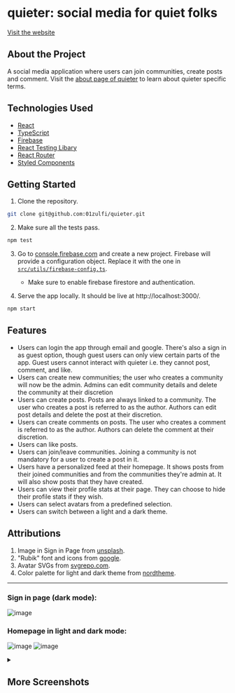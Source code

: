 # quieter: social media for quiet folks

[Visit the website](https://quieter-app.web.app/)

## About the Project

A social media application where users can join communities, create posts and comment. Visit the [about page of quieter](https://quieter-app.web.app/about) to learn about quieter specific terms.

## Technologies Used

- [React](https://reactjs.org/)
- [TypeScript](https://www.typescriptlang.org/)
- [Firebase](https://firebase.google.com/)
- [React Testing Libary](https://testing-library.com/docs/react-testing-library/intro/)
- [React Router](https://reactrouter.com/)
- [Styled Components](https://styled-components.com/)

## Getting Started

1. Clone the repository. 

```bash
git clone git@github.com:01zulfi/quieter.git
```
2. Make sure all the tests pass.

```bash
npm test
```

3. Go to [console.firebase.com](https://console.firebase.google.com/) and create a new project. Firebase will provide a configuration object. Replace it with the one in [`src/utils/firebase-config.ts`](https://github.com/01zulfi/quieter/blob/main/src/utils/firebase-config.ts).
   - Make sure to enable firebase firestore and authentication.

4. Serve the app locally. It should be live at http://localhost:3000/.

```bash
npm start
```

## Features

- Users can login the app through email and google. There's also a sign in as guest option, though guest users can only view certain parts of the app. Guest users cannot interact with quieter i.e. they cannot post, comment, and like.
- Users can create new communities; the user who creates a community will now be the admin. Admins can edit community details and delete the community at their discretion
- Users can create posts. Posts are always linked to a community. The user who creates a post is referred to as the author. Authors can edit post details and delete the post at their discretion.
- Users can create comments on posts. The user who creates a comment is referred to as the author. Authors can delete the comment at their discretion.
- Users can like posts. 
- Users can join/leave communities. Joining a community is not mandatory for a user to create a post in it.
- Users have a personalized feed at their homepage. It shows posts from their joined communities and from the communities they're admin at. It will also show posts that they have created.
- Users can view their profile stats at their page. They can choose to hide their profile stats if they wish.
- Users can select avatars from a predefined selection.
- Users can switch between a light and a dark theme.

## Attributions

1. Image in Sign in Page from [unsplash](https://unsplash.com/photos/5d5H42WDT4M).
2. "Rubik" font and icons from [google](https://fonts.google.com/).
3. Avatar SVGs from [svgrepo.com](https://www.svgrepo.com/).
4. Color palette for light and dark theme from [nordtheme](https://www.nordtheme.com/).

-----

### Sign in page (dark mode):
![image](https://user-images.githubusercontent.com/85733202/167252656-09cda424-2874-40ba-a72b-7700113f2f97.png)

### Homepage in light and dark mode:
![image](https://user-images.githubusercontent.com/85733202/167252214-f71de822-afc8-4a2d-9107-840a9c6e6ba2.png)
![image](https://user-images.githubusercontent.com/85733202/167252223-db003b4d-08c7-45fc-bfe4-ca89f8448cb5.png)

<details>
    <summary>
       <h2>More Screenshots</h2>
   </summary>
   
   #### Signed in user's profile page: 
   ![image](https://user-images.githubusercontent.com/85733202/167252256-609d4ae8-4f7a-43e2-a086-be936e6adfcf.png)
   #### Avatar selection page: 
   ![image](https://user-images.githubusercontent.com/85733202/167252318-ebfca082-1dcd-4259-8fcc-d91a905bdae5.png)
   #### About page:
   ![image](https://user-images.githubusercontent.com/85733202/167252441-17059119-d6ff-437b-a9fc-d18128282d2d.png)
   #### Box (quieter's term for groups/communities) page:
   ![image](https://user-images.githubusercontent.com/85733202/167252484-0cfb28fb-151a-4942-9968-b6cdf057ec70.png)
   #### String (quieter's term for posts/threads) page:
   ![image](https://user-images.githubusercontent.com/85733202/167252551-bd95e31b-142a-45ce-bfa0-a54669ae86d7.png)
   #### Another user's profile page with and without their privacy turned on:
   ![image](https://user-images.githubusercontent.com/85733202/167252586-e9da0e22-72d9-45cc-a63b-96112cef278d.png)
   ![image](https://user-images.githubusercontent.com/85733202/167252601-faae56ac-1dfd-406f-a5d7-ec9221a4269c.png)


</details>
